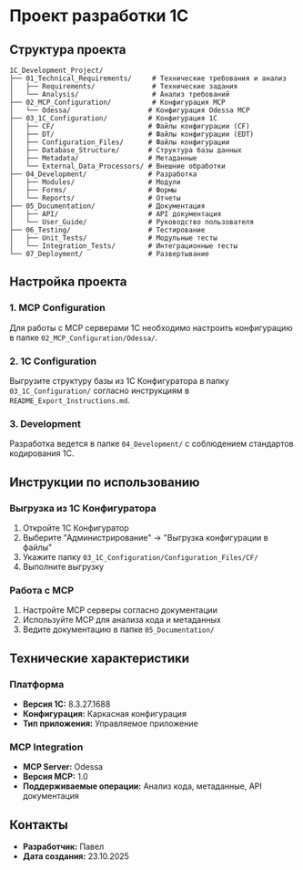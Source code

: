 # Проект разработки 1С

## Структура проекта

```
1C_Development_Project/
├── 01_Technical_Requirements/     # Технические требования и анализ
│   ├── Requirements/              # Технические задания
│   └── Analysis/                  # Анализ требований
├── 02_MCP_Configuration/          # Конфигурация MCP
│   └── Odessa/                   # Конфигурация Odessa MCP
├── 03_1C_Configuration/          # Конфигурация 1С
│   ├── CF/                       # Файлы конфигурации (CF)
│   ├── DT/                       # Файлы конфигурации (EDT)
│   ├── Configuration_Files/      # Файлы конфигурации
│   ├── Database_Structure/       # Структура базы данных
│   ├── Metadata/                 # Метаданные
│   └── External_Data_Processors/ # Внешние обработки
├── 04_Development/               # Разработка
│   ├── Modules/                  # Модули
│   ├── Forms/                    # Формы
│   └── Reports/                  # Отчеты
├── 05_Documentation/             # Документация
│   ├── API/                      # API документация
│   └── User_Guide/               # Руководство пользователя
├── 06_Testing/                   # Тестирование
│   ├── Unit_Tests/               # Модульные тесты
│   └── Integration_Tests/        # Интеграционные тесты
└── 07_Deployment/                # Развертывание
```

## Настройка проекта

### 1. MCP Configuration
Для работы с MCP серверами 1С необходимо настроить конфигурацию в папке `02_MCP_Configuration/Odessa/`.

### 2. 1C Configuration
Выгрузите структуру базы из 1С Конфигуратора в папку `03_1C_Configuration/` согласно инструкциям в `README_Export_Instructions.md`.

### 3. Development
Разработка ведется в папке `04_Development/` с соблюдением стандартов кодирования 1С.

## Инструкции по использованию

### Выгрузка из 1С Конфигуратора
1. Откройте 1С Конфигуратор
2. Выберите "Администрирование" → "Выгрузка конфигурации в файлы"
3. Укажите папку `03_1C_Configuration/Configuration_Files/CF/`
4. Выполните выгрузку

### Работа с MCP
1. Настройте MCP серверы согласно документации
2. Используйте MCP для анализа кода и метаданных
3. Ведите документацию в папке `05_Documentation/`

## Технические характеристики

### Платформа
- **Версия 1С:** 8.3.27.1688
- **Конфигурация:** Каркасная конфигурация
- **Тип приложения:** Управляемое приложение

### MCP Integration
- **MCP Server:** Odessa
- **Версия MCP:** 1.0
- **Поддерживаемые операции:** Анализ кода, метаданные, API документация

## Контакты
- **Разработчик:** Павел
- **Дата создания:** 23.10.2025
